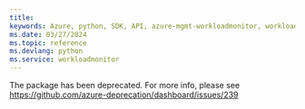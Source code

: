 ```yaml
---
title: 
keywords: Azure, python, SDK, API, azure-mgmt-workloadmonitor, workloadmonitor
ms.date: 03/27/2024
ms.topic: reference
ms.devlang: python
ms.service: workloadmonitor
---
```

The package has been deprecated. For more info, please see https://github.com/azure-deprecation/dashboard/issues/239

